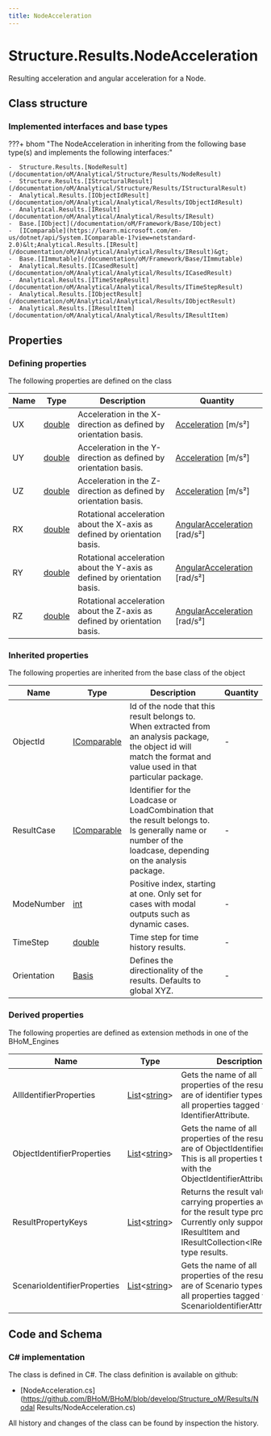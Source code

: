 ```yaml
---
title: NodeAcceleration
---
```


# Structure.Results.NodeAcceleration

Resulting acceleration and angular acceleration for a Node.

## Class structure

### Implemented interfaces and base types

???+ bhom "The NodeAcceleration in inheriting from the following base type(s) and implements the following interfaces:"

    -  Structure.Results.[NodeResult](/documentation/oM/Analytical/Structure/Results/NodeResult)
    -  Structure.Results.[IStructuralResult](/documentation/oM/Analytical/Structure/Results/IStructuralResult)
    -  Analytical.Results.[IObjectIdResult](/documentation/oM/Analytical/Analytical/Results/IObjectIdResult)
    -  Analytical.Results.[IResult](/documentation/oM/Analytical/Analytical/Results/IResult)
    -  Base.[IObject](/documentation/oM/Framework/Base/IObject)
    -  [IComparable](https://learn.microsoft.com/en-us/dotnet/api/System.IComparable-1?view=netstandard-2.0)&lt;Analytical.Results.[IResult](/documentation/oM/Analytical/Analytical/Results/IResult)&gt;
    -  Base.[IImmutable](/documentation/oM/Framework/Base/IImmutable)
    -  Analytical.Results.[ICasedResult](/documentation/oM/Analytical/Analytical/Results/ICasedResult)
    -  Analytical.Results.[ITimeStepResult](/documentation/oM/Analytical/Analytical/Results/ITimeStepResult)
    -  Analytical.Results.[IObjectResult](/documentation/oM/Analytical/Analytical/Results/IObjectResult)
    -  Analytical.Results.[IResultItem](/documentation/oM/Analytical/Analytical/Results/IResultItem)


## Properties



### Defining properties

The following properties are defined on the class

| Name             | Type             | Description      | Quantity         |
|------------------|------------------|------------------|------------------|
| UX | [double](https://learn.microsoft.com/en-us/dotnet/api/System.Double?view=netstandard-2.0) | Acceleration in the X-direction as defined by orientation basis. | [Acceleration](/documentation/oM/Dimensional/Quantities/Attributes/Acceleration) [m/s²] |
| UY | [double](https://learn.microsoft.com/en-us/dotnet/api/System.Double?view=netstandard-2.0) | Acceleration in the Y-direction as defined by orientation basis. | [Acceleration](/documentation/oM/Dimensional/Quantities/Attributes/Acceleration) [m/s²] |
| UZ | [double](https://learn.microsoft.com/en-us/dotnet/api/System.Double?view=netstandard-2.0) | Acceleration in the Z-direction as defined by orientation basis. | [Acceleration](/documentation/oM/Dimensional/Quantities/Attributes/Acceleration) [m/s²] |
| RX | [double](https://learn.microsoft.com/en-us/dotnet/api/System.Double?view=netstandard-2.0) | Rotational acceleration about the X-axis as defined by orientation basis. | [AngularAcceleration](/documentation/oM/Dimensional/Quantities/Attributes/AngularAcceleration) [rad/s²] |
| RY | [double](https://learn.microsoft.com/en-us/dotnet/api/System.Double?view=netstandard-2.0) | Rotational acceleration about the Y-axis as defined by orientation basis. | [AngularAcceleration](/documentation/oM/Dimensional/Quantities/Attributes/AngularAcceleration) [rad/s²] |
| RZ | [double](https://learn.microsoft.com/en-us/dotnet/api/System.Double?view=netstandard-2.0) | Rotational acceleration about the Z-axis as defined by orientation basis. | [AngularAcceleration](/documentation/oM/Dimensional/Quantities/Attributes/AngularAcceleration) [rad/s²] |


### Inherited properties
The following properties are inherited from the base class of the object

| Name             | Type             | Description      | Quantity         |
|------------------|------------------|------------------|------------------|
| ObjectId | [IComparable](https://learn.microsoft.com/en-us/dotnet/api/System.IComparable?view=netstandard-2.0) | Id of the node that this result belongs to. When extracted from an analysis package, the object id will match the format and value used in that particular package. | - |
| ResultCase | [IComparable](https://learn.microsoft.com/en-us/dotnet/api/System.IComparable?view=netstandard-2.0) | Identifier for the Loadcase or LoadCombination that the result belongs to. Is generally name or number of the loadcase, depending on the analysis package. | - |
| ModeNumber | [int](https://learn.microsoft.com/en-us/dotnet/api/System.Int32?view=netstandard-2.0) | Positive index, starting at one. Only set for cases with modal outputs such as dynamic cases. | - |
| TimeStep | [double](https://learn.microsoft.com/en-us/dotnet/api/System.Double?view=netstandard-2.0) | Time step for time history results. | - |
| Orientation | [Basis](/documentation/oM/Dimensional/Geometry/Basis) | Defines the directionality of the results. Defaults to global XYZ. | - |


### Derived properties

The following properties are defined as extension methods in one of the BHoM_Engines

| Name             | Type             | Description      | Quantity         | Engine           |
|------------------|------------------|------------------|------------------|------------------|
| AllIdentifierProperties | [List](https://learn.microsoft.com/en-us/dotnet/api/System.Collections.Generic.List-1?view=netstandard-2.0)&lt;[string](https://learn.microsoft.com/en-us/dotnet/api/System.String?view=netstandard-2.0)&gt; | Gets the name of all properties of the result that are of identifier types. This is all properties tagged with any IdentifierAttribute. | - | Results_Engine |
| ObjectIdentifierProperties | [List](https://learn.microsoft.com/en-us/dotnet/api/System.Collections.Generic.List-1?view=netstandard-2.0)&lt;[string](https://learn.microsoft.com/en-us/dotnet/api/System.String?view=netstandard-2.0)&gt; | Gets the name of all properties of the result that are of ObjectIdentifier types. This is all properties tagged with the ObjectIdentifierAttribute. | - | Results_Engine |
| ResultPropertyKeys | [List](https://learn.microsoft.com/en-us/dotnet/api/System.Collections.Generic.List-1?view=netstandard-2.0)&lt;[string](https://learn.microsoft.com/en-us/dotnet/api/System.String?view=netstandard-2.0)&gt; | Returns the result value carrying properties available for the result type provided. Currently only supported for IResultItem and IResultCollection&lt;IResultItem&gt; type results. | - | Results_Engine |
| ScenarioIdentifierProperties | [List](https://learn.microsoft.com/en-us/dotnet/api/System.Collections.Generic.List-1?view=netstandard-2.0)&lt;[string](https://learn.microsoft.com/en-us/dotnet/api/System.String?view=netstandard-2.0)&gt; | Gets the name of all properties of the result that are of Scenario types. This is all properties tagged with the ScenarioIdentifierAttribute. | - | Results_Engine |


## Code and Schema

### C# implementation

The class is defined in C#. The class definition is available on github:

- [NodeAcceleration.cs](https://github.com/BHoM/BHoM/blob/develop/Structure_oM/Results/Nodal Results/NodeAcceleration.cs)

All history and changes of the class can be found by inspection the history.
